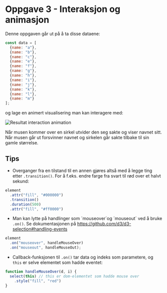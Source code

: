 # Oppgave 3 - Interaksjon og animasjon

Denne oppgaven går ut på å ta disse dataene:

~~~javascript
const data = [
  {name: "a"}, 
  {name: "b"}, 
  {name: "c"}, 
  {name: "e"}, 
  {name: "f"}, 
  {name: "g"}, 
  {name: "h"}, 
  {name: "i"}, 
  {name: "j"},
  {name: "k"},
  {name: "l"},
  {name: "m"}
];
~~~

og lage en animert visualisering man kan interagere med:

![Resultat interaction animation](../../img/3-interaction-animation.gif)

Når musen kommer over en sirkel utvider den seg sakte og viser navnet sitt. Når musen går ut forsvinner navnet og sirkelen går sakte tilbake til sin gamle størrelse.

## Tips

* Overganger fra en tilstand til en annen gjøres altså med å legge ting etter `.transition()`. For å f.eks. endre farge fra svart til rød over et halvt sekund:

~~~javascript
element
  .attr("fill", "#000000")
  .transition()
  .duration(500)
  .attr("fill", "#ff0000")
~~~

* Man kan lytte på handlinger som ´mouseover´og ´mouseout´ ved å bruke `.on()`. Se dokumentasjonen på https://github.com/d3/d3-selection#handling-events

~~~javascript
element
  .on("mouseover", handleMouseOver)
  .on("mouseout", handleMouseOut);
~~~

* Callback-funksjonen til `.on()` tar data og indeks som parametere, og `this` er selve elementet som hadde eventet:

~~~javascript
function handleMouseOver(d, i) {
  select(this) // this er dom-elementet som hadde mouse over
    .style("fill", "red")
}
~~~